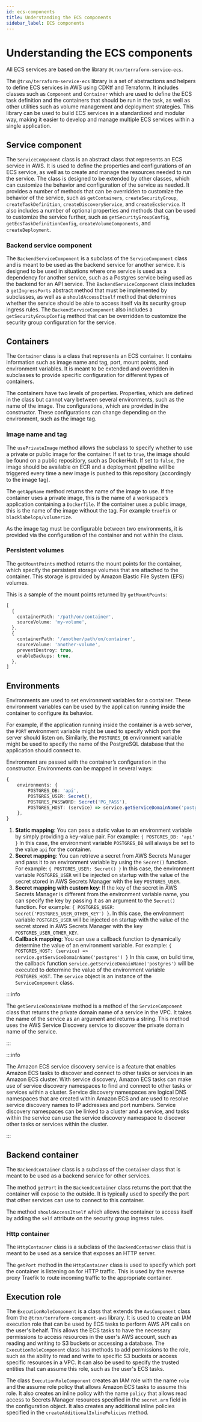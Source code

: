 ```yaml
---
id: ecs-components
title: Understanding the ECS components
sidebar_label: ECS components
---
```


# Understanding the ECS components

All ECS services are based on the library `@trxn/terraform-service-ecs`.

The `@trxn/terraform-service-ecs` library is a set of abstractions and helpers to define ECS services in AWS using CDKtf and Terraform. It includes classes such as `Component` and `Container` which are used to define the ECS task definition and the containers that should be run in the task, as well as other utilities such as volume management and deployment strategies. This library can be used to build ECS services in a standardized and modular way, making it easier to develop and manage multiple ECS services within a single application.

## Service component

The `ServiceComponent` class is an abstract class that represents an ECS service in AWS. It is used to define the properties and configurations of an ECS service, as well as to create and manage the resources needed to run the service. The class is designed to be extended by other classes, which can customize the behavior and configuration of the service as needed. It provides a number of methods that can be overridden to customize the behavior of the service, such as `getContainers`, `createSecurityGroup`, `createTaskDefinition`, `createDiscoveryService`, and `createEcsService`. It also includes a number of optional properties and methods that can be used to customize the service further, such as `getSecurityGroupConfig`, `getEcsTaskDefinitionConfig`, `createVolumeComponents`, and `createDeployment`.

### Backend service component

The `BackendServiceComponent` is a subclass of the `ServiceComponent` class and is meant to be used as the backend service for another service. It is designed to be used in situations where one service is used as a dependency for another service, such as a Postgres service being used as the backend for an API service. The `BackendServiceComponent` class includes a `getIngressPorts` abstract method that must be implemented by subclasses, as well as a `shouldAccessItself` method that determines whether the service should be able to access itself via its security group ingress rules. The `BackendServiceComponent` also includes a `getSecurityGroupConfig` method that can be overridden to customize the security group configuration for the service.

## Containers

The `Container` class is a class that represents an ECS container. It contains information such as image name and tag, port, mount points, and environment variables. It is meant to be extended and overridden in subclasses to provide specific configuration for different types of containers.

The containers have two levels of properties. Properties, which are defined in the class but cannot vary between several environments, such as the name of the image. The configurations, which are provided in the constructor. These configurations can change depending on the environment, such as the image tag.

### Image name and tag

The `usePrivateImage` method allows the subclass to specify whether to use a private or public image for the container. If set to `true`, the image should be found on a public repositiory, such as DockerHub. If set to `false`, the image should be available on ECR and a deployment pipeline will be triggered every time a new image is pushed to this repository (accordingly to the image tag).

The `getAppName` method returns the name of the image to use. If the container uses a private image, this is the name of a workspace’s application containing a `Dockerfile`. If the container uses a public image, this is the name of the image without the tag. For example `traefik` or `blacklabelops/volumerize`.

As the image tag must be configurable between two environments, it is provided via the configuration of the container and not within the class.

### Persistent volumes

The `getMountPoints` method returns the mount points for the container, which specify the persistent storage volumes that are attached to the container. This storage is provided by Amazon Elastic File System (EFS) volumes.

This is a sample of the mount points returned by `getMountPoints`:

```typescript
[
  {
    containerPath: '/path/on/container',
    sourceVolume: 'my-volume',
  },
  {
    containerPath: '/another/path/on/container',
    sourceVolume: 'another-volume',
    preventDestroy: true,
    enableBackups: true,
  },
]
```

## Environments

Environments are used to set environment variables for a container. These environment variables can be used by the application running inside the container to configure its behavior.

For example, if the application running inside the container is a web server, the `PORT` environment variable might be used to specify which port the server should listen on. Similarly, the `POSTGRES_DB` environment variable might be used to specify the name of the PostgreSQL database that the application should connect to.

Environment are passed with the container’s configuration in the constructor. Environments can be mapped in several ways:

```typescript
{
	environments: {
		POSTGRES_DB: 'api',
		POSTGRES_USER: Secret(),
		POSTGRES_PASSWORD: Secret('PG_PASS'),
		POSTGRES_HOST: (service) => service.getServiceDomainName('postgres'),
	},
}
```

1. **Static mapping**: You can pass a static value to an environment variable by simply providing a key-value pair. For example: `{ POSTGRES_DB: 'api' }` In this case, the environment variable `POSTGRES_DB` will always be set to the value `api` for the container.
2. **Secret mapping**: You can retrieve a secret from AWS Secrets Manager and pass it to an environment variable by using the `Secret()` function. For example: `{ POSTGRES_USER: Secret() }` In this case, the environment variable `POSTGRES_USER` will be injected on startup with the value of the secret stored in AWS Secrets Manager with the key `POSTGRES_USER`.
3. **Secret mapping with custom key**: If the key of the secret in AWS Secrets Manager is different from the environment variable name, you can specify the key by passing it as an argument to the `Secret()` function. For example: `{ POSTGRES_USER: Secret('POSTGRES_USER_OTHER_KEY') }`. In this case, the environment variable `POSTGRES_USER` will be injected on startup with the value of the secret stored in AWS Secrets Manager with the key `POSTGRES_USER_OTHER_KEY`.
4. **Callback mapping**: You can use a callback function to dynamically determine the value of an environment variable. For example: `{ POSTGRES_HOST: (service) => service.getServiceDomainName('postgres') }` In this case, on build time, the callback function `service.getServiceDomainName('postgres')` will be executed to determine the value of the environment variable `POSTGRES_HOST`. The `service` object is an instance of the `ServiceComponent` class.

:::info

The `getServiceDomainName` method is a method of the `ServiceComponent` class that returns the private domain name of a service in the VPC. It takes the name of the service as an argument and returns a string. This method uses the AWS Service Discovery service to discover the private domain name of the service.

:::

:::info

The Amazon ECS service discovery service is a feature that enables Amazon ECS tasks to discover and connect to other tasks or services in an Amazon ECS cluster. With service discovery, Amazon ECS tasks can make use of service discovery namespaces to find and connect to other tasks or services within a cluster. Service discovery namespaces are logical DNS namespaces that are created within Amazon ECS and are used to resolve service discovery names to IP addresses and port numbers. Service discovery namespaces can be linked to a cluster and a service, and tasks within the service can use the service discovery namespace to discover other tasks or services within the cluster.

:::

## Backend container

The `BackendContainer` class is a subclass of the `Container` class that is meant to be used as a backend service for other services.

The method `getPort` in the `BackendContainer` class returns the port that the container will expose to the outside. It is typically used to specify the port that other services can use to connect to this container.

The method `shouldAccessItself` which allows the container to access itself by adding the `self` attribute on the security group ingress rules.

### Http container

The `HttpContainer` class is a subclass of the `BackendContainer` class that is meant to be used as a service that exposes an HTTP server.

The `getPort` method in the `HttpContainer` class is used to specify which port the container is listening on for HTTP traffic. This is used by the reverse proxy Traefik to route incoming traffic to the appropriate container.

## Execution role

The `ExecutionRoleComponent` is a class that extends the `AwsComponent` class from the `@trxn/terraform-component-aws` library. It is used to create an IAM execution role that can be used by ECS tasks to perform AWS API calls on the user's behalf. This allows the ECS tasks to have the necessary permissions to access resources in the user's AWS account, such as reading and writing to S3 buckets or accessing a database. The `ExecutionRoleComponent` class has methods to add permissions to the role, such as the ability to read and write to specific S3 buckets or access specific resources in a VPC. It can also be used to specify the trusted entities that can assume this role, such as the user's ECS tasks.

The class `ExecutionRoleComponent` creates an IAM role with the name `role` and the assume role policy that allows Amazon ECS tasks to assume this role. It also creates an inline policy with the name `policy` that allows read access to Secrets Manager resources specified in the `secret.arn` field in the configuration object. It also creates any additional inline policies specified in the `createAdditionalInlinePolicies` method.
